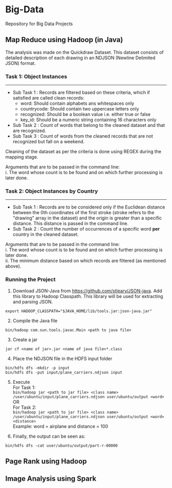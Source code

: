 # Big-Data  
Repository for Big Data Projects

## Map Reduce using Hadoop (in Java)   
The analysis was made on the Quickdraw Dataset. This dataset consists of detailed description of each drawing in an NDJSON (Newline Delimited JSON) format.

### Task 1:  Object Instances   
---
* Sub Task 1 :  Records are filtered based on these criteria, which if satisfied are called clean records:
  * word: Should contain alphabets ans whitespaces only
  * countrycode: Should contain two uppercase letters only   
  * recognized: Should be a boolean value i.e. either true or false  
  * key_id: Should be a numeric string containing 16 characters only  
* Sub Task 2 : Count of words that belong to the cleaned dataset and that are recognized.  
* Sub Task 3 : Count of words from the cleaned records that are not recognized but fall on a weekend.  

Cleaning of the dataset as per the criteria is done using REGEX during the mapping stage.  

Arguments that are to be passed in the command line:   
  i. The word whose count is to be found and on which further processing is later done.  



### Task 2:   Object Instances by Country    
---
* Sub Task 1  : Records are to be considered only if the Euclidean distance between the 0th coordinates of the first stroke (stroke refers to the "drawing" array in the dataset) and the origin is greater than a specific distance. This distance is passed in the command line.   
* Sub Task 2  : Count the number of occurrences of a specific word **per** country in the cleaned dataset.   
  
  
Arguments that are to be passed in the command line:    
  i. The word whose count is to be found and on which further processing is later done.  
  ii. The minimum distance based on which records are filtered (as mentioned above).



### Running the Project  
1. Download JSON-Java from https://github.com/stleary/JSON-java. Add this library to Hadoop Classpath. This library will be used for extracting and parsing JSON.    
```
export HADOOP_CLASSPATH="$JAVA_HOME/lib/tools.jar:json-java.jar"
```
2. Compile the Java file    
```
bin/hadoop com.sun.tools.javac.Main <path to java file>
```
3. Create a jar   
```
jar cf <name of jar>.jar <name of java file>*.class
```
4. Place the NDJSON file in the HDFS input folder
```
bin/hdfs dfs -mkdir -p input
bin/hdfs dfs -put input/plane_carriers.ndjson input
```
5. Execute   
For Task 1:  
`bin/hadoop jar <path to jar file> <class name> /user/ubuntu/input/plane_carriers.ndjson user/ubuntu/output <word>`
OR   
For Task 2:  
`bin/hadoop jar <path to jar file> <class name> /user/ubuntu/input/plane_carriers.ndjson user/ubuntu/output <word> <distance>`   
Example: word = airplane and distance = 100   

6. Finally, the output can be seen as:  
```
bin/hdfs dfs -cat user/ubuntu/output/part-r-00000
```



## Page Rank using Hadoop  


## Image Analysis using Spark  



